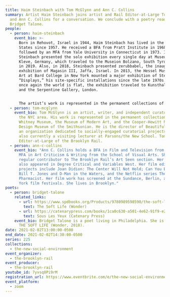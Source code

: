 ```yaml
---
title: Haim Steinbach with Tom McGlynn and Ann C. Collins
summary: Artist Haim Steinbach joins artist and Rail Editor-at-Large Tom McGlynn
  and Ann C. Collins for a conversation. We conclude with a poetry reading from
  Bridget Talone.
people:
  - person: haim-steinbach
    event_bio: >-
      Born in Rehovot, Israel in 1944, Haim Steinbach has lived in the United
      States since 1957. He received a BFA from Pratt Institute in 1968,
      followed by an MFA from Yale University in Connecticut in 1973. In 2018,
      Steinbach presented the solo exhibition every single day at Museum Kurhaus
      Kleve, Germany, which traveled to the Museion Bolzano, South Tyrol, Italy
      in 2019. Also, in 2018, Steinbach presented zerubbabel, the inaugural
      exhibition of Magasin III, Jaffa, Israel. In 2013, the Hessel Museum of
      Art at Bard College in New York mounted a major exhibition of Steinbach’s
      “Displays,” his site-specific installations since the late 1970s. Entitled
      once again the world is flat, the exhibition traveled to Kunsthalle Zurich
      and the Serpentine Gallery, London. 


      The artist’s work is represented in the permanent collections of The Museum of Modern Art, New York; The Metropolitan Museum of Art, New York; The Whitney Museum of American Art, New York; The Dallas Museum of Art, Dallas; The Guggenheim Museum, New York; Tate Modern, London; The Museum of Contemporary Art, Los Angeles; Albright Knox Museum, Buffalo, NY; The Carnegie Museum of Art, Pittsburgh; The Hammer Museum, Los Angeles; Stedelijk Museum, Amsterdam; Centre Georges Pompidou, Paris; Israel Museum, Jerusalem; Museum Moderner Kunst, Vienna; and The Museum of Contemporary Art, Chicago.
  - person: tom-mcglynn
    event_bio: Tom McGlynn is an artist, writer, and independent curator based in
      the NYC area. His work is represented in the permanent collections of the
      Whitney Museum, the Museum of Modern Art, and the Cooper-Hewitt National
      Design Museum of the Smithsonian. He is the director of Beautiful Fields,
      an organization dedicated to socially-engaged curatorial projects, and is
      also currently a visiting lecturer at Parsons/the New School. Tom is an
      Editor-at-Large of the Brooklyn Rail.
  - person: ann-c-collins
    event_bio: "Ann C. Collins holds a BFA in Film and Television from NYU and an
      MFA in Art Criticism & Writing from the School of Visual Arts. She is a
      regular contributor to The Brooklyn Rail’s Art Seen section. Her work has
      also appeared in Degree Critical and Variables West. Her film editing
      projects include Joan Didion: The Center Will Not Hold; Can You Bring It:
      Bill T. Jones and D-Man in the Waters, and the Netflix series The
      Pharmacist. Her film work has screened at the Sundance, Berlin, and New
      York film festivals. She lives in Brooklyn."
poets:
  - person: bridget-talone
    related_links:
      - url: https://www.spdbooks.org/Products/9780989598590/the-soft-life.aspx
        text: The Soft Life (Wonder)
      - url: https://catenarypress.com/books/1ca0c630-a501-4e62-91f9-e277c478e507
        text: Sous Les Yeux (Catenary Press)
    event_bio: Bridget Talone is a poet living in Philadelphia. She is the author
      THE SOFT LIFE (Wonder, 2018).
date: 2021-02-02T13:00:00-0500
end_date: 2021-02-02T14:30:00-0500
series: 225
collections:
  - the-new-social-environment
event_organizer:
  - the-brooklyn-rail
event_producer:
  - the-brooklyn-rail
youtube_id: 7yvsq8Pi9rM
registration_url: https://www.eventbrite.com/e/the-new-social-environment-225-haim-steinbach-tickets-138688658511
event_platform:
  - zoom
---
```

